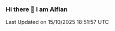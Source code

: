 ### Hi there 👋 I am Alfian

<!--START_SECTION:waka-->

 Last Updated on 15/10/2025 18:51:57 UTC
<!--END_SECTION:waka-->

